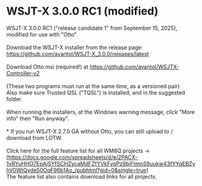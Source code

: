 # WSJT-X 3.0.0 RC1 (modified)
 WSJT-X 3.0.0 RC1 ("release candidate 1" from September 15, 2025), modified for use with "Otto"
 <br><br>Download the WSJT-X installer from the release page: 
 <br>https://github.com/avantol/WSJT-X_3.0.0/releases/latest
 <br><br>Download Otto.msi (required!) at https://github.com/avantol/WSJTX-Controller-v2
 <br><br>(These two programs must run at the same time, as a versioned pair)
 <br>Also make sure Trusted QSL ("TQSL") is installed, and in the suggested folder.
 <br><br>When running the installers, at the Windows warning message, click "More info" then "Run anyway".
 <br><br>* If you run WSJT-X 2.7.0 GA without Otto, you can still upload to / download from LOTW.
 <br><br>Click here for the full feature list for all WM8Q projects ->[https://docs.google.com/spreadsheets/d/e/2PACX-1vRYuHHO7EpAjSYfSCHZycaMdFZfYVkFyqPz9biFtmnS9uukw43fYYqEBZyhV0WtQyde50OqF96b1Ao_/pubhtml?gid=0&single=true]
 <br>The feature list also contains download links for all projects.
